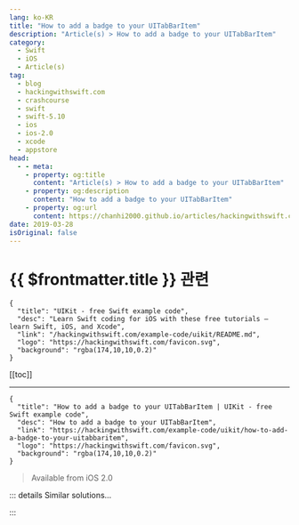 ```yaml
---
lang: ko-KR
title: "How to add a badge to your UITabBarItem"
description: "Article(s) > How to add a badge to your UITabBarItem"
category:
  - Swift
  - iOS
  - Article(s)
tag: 
  - blog
  - hackingwithswift.com
  - crashcourse
  - swift
  - swift-5.10
  - ios
  - ios-2.0
  - xcode
  - appstore
head:
  - - meta:
    - property: og:title
      content: "Article(s) > How to add a badge to your UITabBarItem"
    - property: og:description
      content: "How to add a badge to your UITabBarItem"
    - property: og:url
      content: https://chanhi2000.github.io/articles/hackingwithswift.com/example-code/uikit/how-to-add-a-badge-to-your-uitabbaritem.html
date: 2019-03-28
isOriginal: false
---
```


# {{ $frontmatter.title }} 관련

```component VPCard
{
  "title": "UIKit - free Swift example code",
  "desc": "Learn Swift coding for iOS with these free tutorials – learn Swift, iOS, and Xcode",
  "link": "/hackingwithswift.com/example-code/uikit/README.md",
  "logo": "https://hackingwithswift.com/favicon.svg",
  "background": "rgba(174,10,10,0.2)"
}
```

[[toc]]

---

```component VPCard
{
  "title": "How to add a badge to your UITabBarItem | UIKit - free Swift example code",
  "desc": "How to add a badge to your UITabBarItem",
  "link": "https://hackingwithswift.com/example-code/uikit/how-to-add-a-badge-to-your-uitabbaritem",
  "logo": "https://hackingwithswift.com/favicon.svg",
  "background": "rgba(174,10,10,0.2)"
}
```

> Available from iOS 2.0

<!-- TODO: 작성 -->

<!--
You can put a badge over any of your tab bar items, and doing so is a great way to encourage users to activate the tab to see what information you want to show them.

Even better, these badges can be anything you want - you can use a number if you like, but you can also use short words like “NEW” or even ASCII symbols like a star.

To try it out, add this code to any view controller that’s inside a tab bar controller:

```swift
tabBarItem.badgeValue = "NEW"
```

-->

::: details Similar solutions…

<!--
/quick-start/swiftui/how-to-add-a-badge-to-tabview-items-and-list-rows">How to add a badge to TabView items and List rows 
/example-code/system/how-to-run-code-when-your-app-is-terminated">How to run code when your app is terminated 
/example-code/uikit/how-to-localize-your-ios-app">How to localize your iOS app 
/example-code/uikit/how-to-change-your-app-icon-dynamically-with-setalternateiconname">How to change your app icon dynamically with setAlternateIconName() 
/example-code/uikit/how-to-create-live-playgrounds-in-xcode">How to create live playgrounds in Xcode</a>
-->

:::

